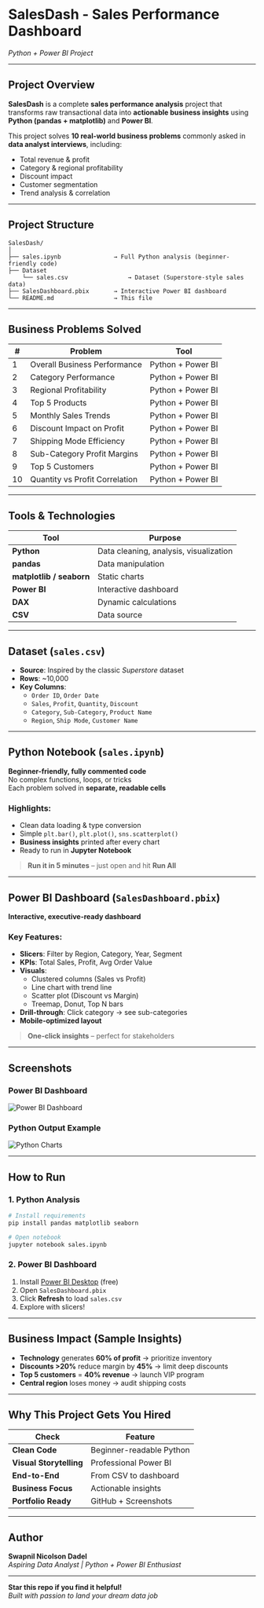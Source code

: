 # **SalesDash - Sales Performance Dashboard**
*Python + Power BI Project*

---

## Project Overview

**SalesDash** is a complete **sales performance analysis** project that transforms raw transactional data into **actionable business insights** using **Python (pandas + matplotlib)** and **Power BI**.

This project solves **10 real-world business problems** commonly asked in **data analyst interviews**, including:
- Total revenue & profit
- Category & regional profitability
- Discount impact
- Customer segmentation
- Trend analysis & correlation

---

## Project Structure

```
SalesDash/
│
├── sales.ipynb               → Full Python analysis (beginner-friendly code)
├── Dataset
    └── sales.csv                 → Dataset (Superstore-style sales data)
├── SalesDashboard.pbix       → Interactive Power BI dashboard
└── README.md                 → This file
```

---

## Business Problems Solved

| # | Problem | Tool |
|---|-------|------|
| 1 | Overall Business Performance | Python + Power BI |
| 2 | Category Performance | Python + Power BI |
| 3 | Regional Profitability | Python + Power BI |
| 4 | Top 5 Products | Python + Power BI |
| 5 | Monthly Sales Trends | Python + Power BI |
| 6 | Discount Impact on Profit | Python + Power BI |
| 7 | Shipping Mode Efficiency | Python + Power BI |
| 8 | Sub-Category Profit Margins | Python + Power BI |
| 9 | Top 5 Customers | Python + Power BI |
| 10| Quantity vs Profit Correlation | Python + Power BI |

---

## Tools & Technologies

| Tool | Purpose |
|------|--------|
| **Python** | Data cleaning, analysis, visualization |
| **pandas** | Data manipulation |
| **matplotlib / seaborn** | Static charts |
| **Power BI** | Interactive dashboard |
| **DAX** | Dynamic calculations |
| **CSV** | Data source |

---

## Dataset (`sales.csv`)

- **Source**: Inspired by the classic *Superstore* dataset
- **Rows**: ~10,000
- **Key Columns**:
  - `Order ID`, `Order Date`
  - `Sales`, `Profit`, `Quantity`, `Discount`
  - `Category`, `Sub-Category`, `Product Name`
  - `Region`, `Ship Mode`, `Customer Name`

---

## Python Notebook (`sales.ipynb`)

**Beginner-friendly, fully commented code**  
No complex functions, loops, or tricks  
Each problem solved in **separate, readable cells**

### Highlights:
- Clean data loading & type conversion
- Simple `plt.bar()`, `plt.plot()`, `sns.scatterplot()`
- **Business insights** printed after every chart
- Ready to run in **Jupyter Notebook**

> **Run it in 5 minutes** – just open and hit **Run All**

---

## Power BI Dashboard (`SalesDashboard.pbix`)

**Interactive, executive-ready dashboard**

### Key Features:
- **Slicers**: Filter by Region, Category, Year, Segment
- **KPIs**: Total Sales, Profit, Avg Order Value
- **Visuals**:
  - Clustered columns (Sales vs Profit)
  - Line chart with trend line
  - Scatter plot (Discount vs Margin)
  - Treemap, Donut, Top N bars
- **Drill-through**: Click category → see sub-categories
- **Mobile-optimized layout**

> **One-click insights** – perfect for stakeholders

---

## Screenshots

### Power BI Dashboard
![Power BI Dashboard](images/dashboard_preview.png)

### Python Output Example
![Python Charts](images/python_output.png)

---

## How to Run

### 1. **Python Analysis**
```bash
# Install requirements
pip install pandas matplotlib seaborn

# Open notebook
jupyter notebook sales.ipynb
```

### 2. **Power BI Dashboard**
1. Install [Power BI Desktop](https://powerbi.microsoft.com/desktop/) (free)
2. Open `SalesDashboard.pbix`
3. Click **Refresh** to load `sales.csv`
4. Explore with slicers!

---

## Business Impact (Sample Insights)

- **Technology** generates **60% of profit** → prioritize inventory
- **Discounts >20%** reduce margin by **45%** → limit deep discounts
- **Top 5 customers** = **40% revenue** → launch VIP program
- **Central region** loses money → audit shipping costs

---

## Why This Project Gets You Hired

| Check | Feature |
|--------|--------|
| **Clean Code** | Beginner-readable Python |
| **Visual Storytelling** | Professional Power BI |
| **End-to-End** | From CSV to dashboard |
| **Business Focus** | Actionable insights |
| **Portfolio Ready** | GitHub + Screenshots |

---

## Author

**Swapnil Nicolson Dadel**  
*Aspiring Data Analyst | Python + Power BI Enthusiast*

---

**Star this repo if you find it helpful!**  
*Built with passion to land your dream data job*
